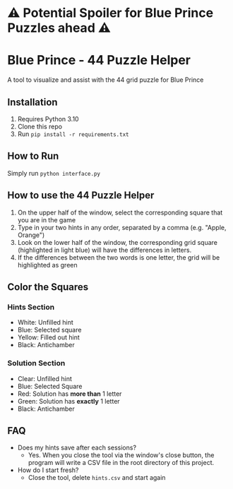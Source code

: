 # ⚠ Potential Spoiler for Blue Prince Puzzles ahead ⚠
# Blue Prince - 44 Puzzle Helper

A tool to visualize and assist with the 44 grid puzzle for Blue Prince

## Installation
1. Requires Python 3.10
1. Clone this repo
1. Run `pip install -r requirements.txt`

## How to Run
Simply run `python interface.py`

## How to use the 44 Puzzle Helper
1. On the upper half of the window, select the corresponding square that you are in the game
1. Type in your two hints in any order, separated by a comma (e.g. "Apple, Orange")
1. Look on the lower half of the window, the corresponding grid square (highlighted in light blue) will have the differences in letters.
1. If the differences between the two words is one letter, the grid will be highlighted as green

## Color the Squares
### Hints Section
- White: Unfilled hint
- Blue: Selected square
- Yellow: Filled out hint
- Black: Antichamber

### Solution Section
- Clear: Unfilled hint
- Blue: Selected Square
- Red: Solution has **more than** 1 letter
- Green: Solution has **exactly** 1 letter
- Black: Antichamber

## FAQ
- Does my hints save after each sessions?
    - Yes. When you close the tool via the window's close button, the program will write a CSV file in the root directory of this project.
- How do I start fresh?
    - Close the tool, delete `hints.csv` and start again